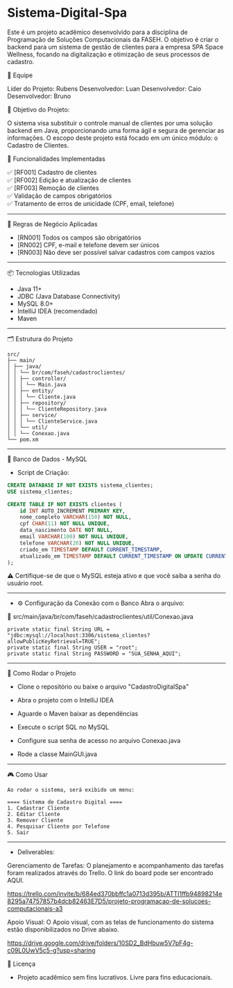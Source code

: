 # Sistema-Digital-Spa
Este é um projeto acadêmico desenvolvido para a disciplina de Programação de Soluções Computacionais da FASEH. O objetivo é criar o backend para um sistema de gestão de clientes para a empresa SPA Space Wellness, focando na digitalização e otimização de seus processos de cadastro.

👥 Equipe

Líder do Projeto: Rubens
Desenvolvedor: Luan
Desenvolvedor: Caio
Desenvolvedor: Bruno

🎯 Objetivo do Projeto:

O sistema visa substituir o controle manual de clientes por uma solução backend em Java, proporcionando uma forma ágil e segura de gerenciar as informações. O escopo deste projeto está focado em um único módulo: o Cadastro de Clientes.

🚀 Funcionalidades Implementadas

✅ [RF001] Cadastro de clientes  
✅ [RF002] Edição e atualização de clientes  
✅ [RF003] Remoção de clientes  
✅ Validação de campos obrigatórios  
✅ Tratamento de erros de unicidade (CPF, email, telefone)

---

🧠 Regras de Negócio Aplicadas

- [RN001] Todos os campos são obrigatórios
- [RN002] CPF, e-mail e telefone devem ser únicos
- [RN003] Não deve ser possível salvar cadastros com campos vazios

---

📦 Tecnologias Utilizadas

- Java 11+
- JDBC (Java Database Connectivity)
- MySQL 8.0+
- IntelliJ IDEA (recomendado)
- Maven

---

 🗂 Estrutura do Projeto
 
```
src/
├── main/
│ ├── java/
│ │ └── br/com/faseh/cadastroclientes/
│ │ ├── controller/
│ │ │ └── Main.java
│ │ ├── entity/
│ │ │ └── Cliente.java
│ │ ├── repository/
│ │ │ └── ClienteRepository.java
│ │ ├── service/
│ │ │ └── ClienteService.java
│ │ └── util/
│ │ └── Conexao.java
└── pom.xm
```
---
🧪 Banco de Dados - MySQL

- Script de Criação:

```sql
CREATE DATABASE IF NOT EXISTS sistema_clientes;
USE sistema_clientes;

CREATE TABLE IF NOT EXISTS clientes (
    id INT AUTO_INCREMENT PRIMARY KEY,
    nome_completo VARCHAR(150) NOT NULL,
    cpf CHAR(11) NOT NULL UNIQUE,
    data_nascimento DATE NOT NULL,
    email VARCHAR(100) NOT NULL UNIQUE,
    telefone VARCHAR(20) NOT NULL UNIQUE,
    criado_em TIMESTAMP DEFAULT CURRENT_TIMESTAMP,
    atualizado_em TIMESTAMP DEFAULT CURRENT_TIMESTAMP ON UPDATE CURRENT_TIMESTAMP
);
````
⚠ Certifique-se de que o MySQL esteja ativo e que você saiba a senha do usuário root.

---
- ⚙ Configuração da Conexão com o Banco
Abra o arquivo:

📁 src/main/java/br/com/faseh/cadastroclientes/util/Conexao.java
```
private static final String URL = "jdbc:mysql://localhost:3306/sistema_clientes?allowPublicKeyRetrieval=TRUE";
private static final String USER = "root";
private static final String PASSWORD = "SUA_SENHA_AQUI";
```
---
🧰 Como Rodar o Projeto

- Clone o repositório ou baixe o arquivo "CadastroDigitalSpa"

- Abra o projeto com o IntelliJ IDEA

- Aguarde o Maven baixar as dependências

- Execute o script SQL no MySQL

- Configure sua senha de acesso no arquivo Conexao.java

- Rode a classe MainGUI.java

---
🎮 Como Usar
```
Ao rodar o sistema, será exibido um menu:

==== Sistema de Cadastro Digital ====
1. Cadastrar Cliente
2. Editar Cliente
3. Remover Cliente
4. Pesquisar Cliente por Telefone
5. Sair
```
---
- Deliverables:

Gerenciamento de Tarefas: O planejamento e acompanhamento das tarefas foram realizados através do Trello. O link do board pode ser encontrado AQUI.

https://trello.com/invite/b/684ed370bbffc1a0713d395b/ATTI1ffb94898214e8295a74757857b4dcb82463E7D5/projeto-programacao-de-solucoes-computacionais-a3

Apoio Visual: O Apoio visual, com as telas de funcionamento do sistema estão disponibilizados no Drive abaixo.

https://drive.google.com/drive/folders/10SD2_BdHbuw5V7pF4g-c09L0UwV5c5-g?usp=sharing

📜 Licença
- Projeto acadêmico sem fins lucrativos. Livre para fins educacionais.

